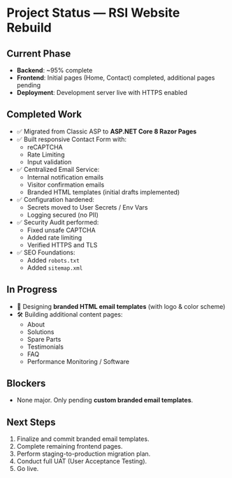 ﻿# Project Status — RSI Website Rebuild

## Current Phase
- **Backend**: ~95% complete
- **Frontend**: Initial pages (Home, Contact) completed, additional pages pending
- **Deployment**: Development server live with HTTPS enabled

## Completed Work
- ✅ Migrated from Classic ASP to **ASP.NET Core 8 Razor Pages**
- ✅ Built responsive Contact Form with:
  - reCAPTCHA
  - Rate Limiting
  - Input validation
- ✅ Centralized Email Service:
  - Internal notification emails
  - Visitor confirmation emails
  - Branded HTML templates (initial drafts implemented)
- ✅ Configuration hardened:
  - Secrets moved to User Secrets / Env Vars
  - Logging secured (no PII)
- ✅ Security Audit performed:
  - Fixed unsafe CAPTCHA
  - Added rate limiting
  - Verified HTTPS and TLS
- ✅ SEO Foundations:
  - Added `robots.txt`
  - Added `sitemap.xml`

## In Progress
- 🎨 Designing **branded HTML email templates** (with logo & color scheme)
- 🛠️ Building additional content pages:
  - About
  - Solutions
  - Spare Parts
  - Testimonials
  - FAQ
  - Performance Monitoring / Software

## Blockers
- None major. Only pending **custom branded email templates**.

## Next Steps
1. Finalize and commit branded email templates.
2. Complete remaining frontend pages.
3. Perform staging-to-production migration plan.
4. Conduct full UAT (User Acceptance Testing).
5. Go live.
